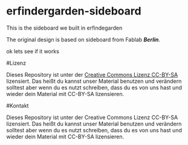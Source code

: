 # erfindergarden-sideboard
This is the sideboard we built in erfindegarden

The original design is based on sideboard from Fablab ***Berlin***. 

ok lets see if it works



#Lizenz

Dieses Repository ist unter der [Creative Commons Lizenz CC-BY-SA](https://creativecommons.org/licenses/by-sa/4.0/) lizensiert. Das heißt du kannst unser Material benutzen und verändern solltest aber wenn du es nutzt schreiben, dass du es von uns hast und wieder dein Material mit CC-BY-SA lizensieren.


#Kontakt

Dieses Repository ist unter der Creative Commons Lizenz CC-BY-SA lizensiert. Das heißt du kannst unser Material benutzen und verändern solltest aber wenn du es nutzt schreiben, dass du es von uns hast und wieder dein Material mit CC-BY-SA lizensieren.


